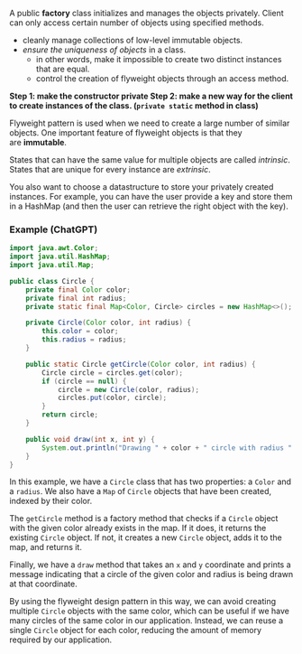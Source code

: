 A public **factory** class initializes and manages the objects privately. Client can only access certain number of objects using specified methods. 

- cleanly manage collections of low-level immutable objects.
- *ensure the uniqueness of objects* in a class. 
	- in other words, make it impossible to create two distinct instances that are equal. 
	- control the creation of flyweight objects through an access method. 

**Step 1: make the constructor private
Step 2: make a new way for the client to create instances of the class. (`private static` method in class)**


Flyweight pattern is used when we need to create a large number of similar objects. One important feature of flyweight objects is that they are **immutable**.

States that can have the same value for multiple objects are called *intrinsic*. States that are unique for every instance are *extrinsic*.

You also want to choose a datastructure to store your privately created instances. For example, you can have the user provide a key and store them in a HashMap (and then the user can retrieve the right object with the key).

### Example (ChatGPT)
```java
import java.awt.Color;
import java.util.HashMap;
import java.util.Map;

public class Circle {
    private final Color color;
    private final int radius;
    private static final Map<Color, Circle> circles = new HashMap<>();

    private Circle(Color color, int radius) {
        this.color = color;
        this.radius = radius;
    }

    public static Circle getCircle(Color color, int radius) {
        Circle circle = circles.get(color);
        if (circle == null) {
            circle = new Circle(color, radius);
            circles.put(color, circle);
        }
        return circle;
    }

    public void draw(int x, int y) {
        System.out.println("Drawing " + color + " circle with radius " + radius + " at (" + x + "," + y + ")");
    }
}
```

In this example, we have a `Circle` class that has two properties: a `Color` and a `radius`. We also have a `Map` of `Circle` objects that have been created, indexed by their color.

The `getCircle` method is a factory method that checks if a `Circle` object with the given color already exists in the map. If it does, it returns the existing `Circle` object. If not, it creates a new `Circle` object, adds it to the map, and returns it.

Finally, we have a `draw` method that takes an `x` and `y` coordinate and prints a message indicating that a circle of the given color and radius is being drawn at that coordinate.

By using the flyweight design pattern in this way, we can avoid creating multiple `Circle` objects with the same color, which can be useful if we have many circles of the same color in our application. Instead, we can reuse a single `Circle` object for each color, reducing the amount of memory required by our application.